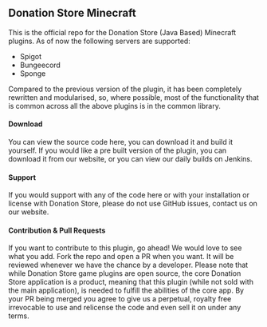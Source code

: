 ## Donation Store Minecraft
This is the official repo for the Donation Store (Java Based) Minecraft plugins. As of now the following servers are
supported:

- Spigot
- Bungeecord
- Sponge

Compared to the previous version of the plugin, it has been completely rewritten and modularised, so, where possible,
most of the functionality that is common across all the above plugins is in the common library.

#### Download
You can view the source code here, you can download it and build it yourself. If you would like a pre built version of
the plugin, you can download it from our website, or you can view our daily builds on Jenkins.

#### Support
If you would support with any of the code here or with your installation or license with Donation Store, please do not
use GitHub issues, contact us on our website.

#### Contribution & Pull Requests
If you want to contribute to this plugin, go ahead! We would love to see what you add. Fork the repo and open a PR
when you want. It will be reviewed whenever we have the chance by a developer. Please note that while Donation Store game
plugins are open source, the core Donation Store application is a product, meaning that this plugin (while not sold with the
main application), is needed to fulfill the abilities of the core app. By your PR being merged you agree to give us a
perpetual, royalty free irrevocable to use and relicense the code and even sell it on under any terms. 